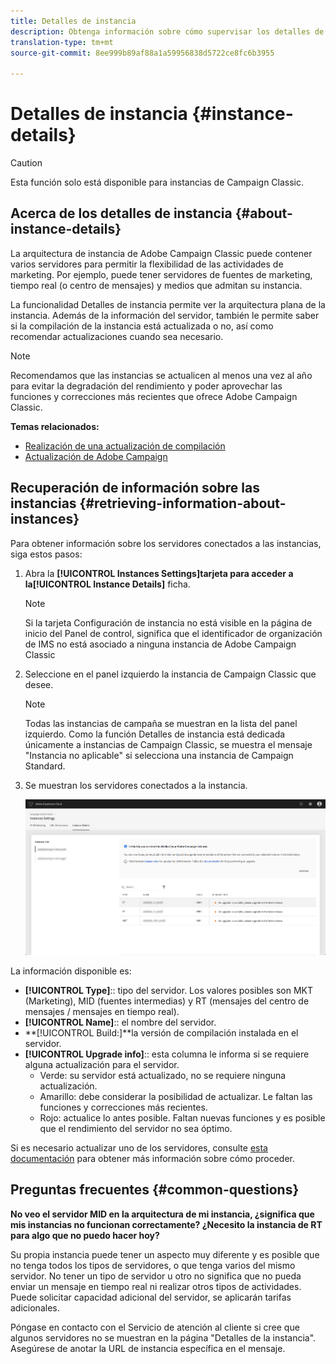 ```yaml
---
title: Detalles de instancia
description: Obtenga información sobre cómo supervisar los detalles de su instancia en el Panel de control
translation-type: tm+mt
source-git-commit: 8ee999b89af88a1a59956838d5722ce8fc6b3955

---
```



# Detalles de instancia {#instance-details}

>[!CAUTION]
>
>Esta función solo está disponible para instancias de Campaign Classic.

## Acerca de los detalles de instancia {#about-instance-details}

La arquitectura de instancia de Adobe Campaign Classic puede contener varios servidores para permitir la flexibilidad de las actividades de marketing. Por ejemplo, puede tener servidores de fuentes de marketing, tiempo real (o centro de mensajes) y medios que admitan su instancia.

La funcionalidad Detalles de instancia permite ver la arquitectura plana de la instancia. Además de la información del servidor, también le permite saber si la compilación de la instancia está actualizada o no, así como recomendar actualizaciones cuando sea necesario.

>[!NOTE]
>
>Recomendamos que las instancias se actualicen al menos una vez al año para evitar la degradación del rendimiento y poder aprovechar las funciones y correcciones más recientes que ofrece Adobe Campaign Classic.

**Temas relacionados:**

* [Realización de una actualización de compilación](https://docs.campaign.adobe.com/doc/AC/getting_started/EN/buildUpgrade.html)
* [Actualización de Adobe Campaign](https://docs.campaign.adobe.com/doc/AC/en/PRO_Updating_Adobe_Campaign_Introduction.html)

## Recuperación de información sobre las instancias {#retrieving-information-about-instances}

Para obtener información sobre los servidores conectados a las instancias, siga estos pasos:

1. Abra la **[!UICONTROL Instances Settings]**tarjeta para acceder a la**[!UICONTROL Instance Details]** ficha.

   >[!NOTE]
   >
   >Si la tarjeta Configuración de instancia no está visible en la página de inicio del Panel de control, significa que el identificador de organización de IMS no está asociado a ninguna instancia de Adobe Campaign Classic

1. Seleccione en el panel izquierdo la instancia de Campaign Classic que desee.

   >[!NOTE]
   >
   >Todas las instancias de campaña se muestran en la lista del panel izquierdo. Como la función Detalles de instancia está dedicada únicamente a instancias de Campaign Classic, se muestra el mensaje &quot;Instancia no aplicable&quot; si selecciona una instancia de Campaign Standard.

1. Se muestran los servidores conectados a la instancia.

   ![](assets/instance_details.png)

La información disponible es:

* **[!UICONTROL Type]**:: tipo del servidor. Los valores posibles son MKT (Marketing), MID (fuentes intermedias) y RT (mensajes del centro de mensajes / mensajes en tiempo real).
* **[!UICONTROL Name]**:: el nombre del servidor.
* **[!UICONTROL Build:]**la versión de compilación instalada en el servidor.
* **[!UICONTROL Upgrade info]**:: esta columna le informa si se requiere alguna actualización para el servidor.
   * Verde: su servidor está actualizado, no se requiere ninguna actualización.
   * Amarillo: debe considerar la posibilidad de actualizar. Le faltan las funciones y correcciones más recientes.
   * Rojo: actualice lo antes posible. Faltan nuevas funciones y es posible que el rendimiento del servidor no sea óptimo.

Si es necesario actualizar uno de los servidores, consulte [esta documentación](https://docs.campaign.adobe.com/doc/AC/getting_started/EN/buildUpgrade.html) para obtener más información sobre cómo proceder.

## Preguntas frecuentes {#common-questions}

**No veo el servidor MID en la arquitectura de mi instancia, ¿significa que mis instancias no funcionan correctamente? ¿Necesito la instancia de RT para algo que no puedo hacer hoy?**

Su propia instancia puede tener un aspecto muy diferente y es posible que no tenga todos los tipos de servidores, o que tenga varios del mismo servidor. No tener un tipo de servidor u otro no significa que no pueda enviar un mensaje en tiempo real ni realizar otros tipos de actividades. Puede solicitar capacidad adicional del servidor, se aplicarán tarifas adicionales.

Póngase en contacto con el Servicio de atención al cliente si cree que algunos servidores no se muestran en la página &quot;Detalles de la instancia&quot;. Asegúrese de anotar la URL de instancia específica en el mensaje.
